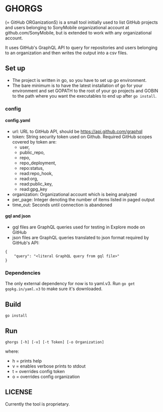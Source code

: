 # GHORGS
(= GitHub ORGanizationS) is a small tool initially used to list
GitHub projects and users belonging to SonyMobile organizational account
at github.com/SonyMobile, but is extended to work with any
organizational account.

It uses GitHub's GraphQL API to query for repositories and users belonging to
an organization and then writes the output into a csv files.

## Set up
* The project is written in go, so you have to set up go environment.
* The bare minimum is to have the latest installation of go for your environment and
  set GOPATH to the root of your go projects and GOBIN to the path where you want
  the executables to end up after `go install`.

### config

#### config.yaml
* url: URL to GitHub API, should be https://api.github.com/graphql
* token: String security token used on Github. Required GitHub scopes covered by token are:
  * user,
  * public_repo,
  * repo,
  * repo_deployment,
  * repo:status,
  * read:repo_hook,
  * read:org,
  * read:public_key,
  * read:gpg_key
* organization: Organizational account which is being analyzed
* per_page: Integer denoting the number of items listed in paged output
* time_out: Seconds until connection is abandoned

#### gql and json
* gql files are GraphQL queries used for testing in Explore mode on GitHub
* json files are GraphQL queries translated to json format required by
  GitHub's API:
```
{
    "query": "<literal GraphQL query from gql file>"
}
```

### Dependencies
The only external dependency for now is to yaml.v3.
Run `go get gopkg.in/yaml.v3` to make sure it's downloaded.

## Build
`go install`

## Run
`ghorgs [-h] [-v] [-t Token] [-o Organization]`

where:

* h = prints help
* v = enables verbose prints to stdout
* t = overrides config token
* o = overrides config organization

## LICENSE
Currently the tool is proprietary.
